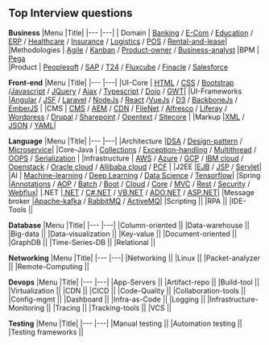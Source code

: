 ## Top Interview questions

**Business**
|Menu |Title|
|---  |---|
| Domain | [Banking](https://clouddose.blogspot.com/2020/11/banking.html) / [E-Com](https://clouddose.blogspot.com/2020/12/e-com.html) / [Education](https://clouddose.blogspot.com/2020/12/education.html) / [ERP](https://clouddose.blogspot.com/2020/11/erp.html) / [Healthcare](https://clouddose.blogspot.com/2020/12/healthcare.html) / [Insurance](https://clouddose.blogspot.com/2020/12/insurance.html) / [Logistics](https://clouddose.blogspot.com/2020/12/logistics.html) / [POS](https://clouddose.blogspot.com/2020/11/pos.html) / [Rental-and-lease](https://clouddose.blogspot.com/2020/12/rental-and-lease.html)|  
 |Methodologies | [Agile](https://clouddose.blogspot.com/2020/11/agile.html) / [Kanban](https://clouddose.blogspot.com/2021/05/kanban.html) / [Product-owner](https://clouddose.blogspot.com/2021/05/product-owners.html) / [Business-analyst](https://clouddose.blogspot.com/2021/05/business-analyst.html)
 |BPM | [Pega](https://clouddose.blogspot.com/2021/05/pega.html)     
 |Product | [Peoplesoft](https://clouddose.blogspot.com/2021/04/peoplesoft.html) / [SAP](https://clouddose.blogspot.com/2021/05/sap.html) / [T24](https://clouddose.blogspot.com/2021/06/t24.html) / [Fluxcube](https://clouddose.blogspot.com/2021/06/fluxcube.html) / [Finacle](https://clouddose.blogspot.com/2021/06/finacle.html) / [Salesforce](https://clouddose.blogspot.com/2021/02/salesforce.html)

**Front-end**
|Menu |Title|
|---  |---|
|UI-Core | [HTML](https://clouddose.blogspot.com/2020/11/html.html) / [CSS](https://clouddose.blogspot.com/2021/02/css.html) / [Bootstrap](https://clouddose.blogspot.com/2021/06/bootstrap.html) /[Javascript](https://clouddose.blogspot.com/2020/10/javascript.html) / [JQuery](https://clouddose.blogspot.com/2020/11/jquery.html) / [Ajax](https://clouddose.blogspot.com/2021/05/ajax.html) / [Typescript](https://clouddose.blogspot.com/2020/11/typescript.html) / [Dojo](https://clouddose.blogspot.com/2021/06/dojo.html) / [GWT](https://clouddose.blogspot.com/2021/06/gwt.html)|
|UI-Frameworks |[Angular](https://clouddose.blogspot.com/2020/10/angular.html) / [JSF](https://clouddose.blogspot.com/2020/11/jsf.html) / [Laravel](https://clouddose.blogspot.com/2020/11/laravel.html) / [NodeJs](https://clouddose.blogspot.com/2020/11/node.html) / [React](https://clouddose.blogspot.com/2020/10/react.html) /[VueJs](https://clouddose.blogspot.com/2020/11/vue.html) / [D3](https://clouddose.blogspot.com/2021/05/d3.html) / [BackboneJs](https://clouddose.blogspot.com/2021/05/backbonejs.html) / [EmberJS](https://clouddose.blogspot.com/2021/05/ember.html) |
|CMS | [CMS](https://clouddose.blogspot.com/2021/02/cms.html) / [AEM](https://clouddose.blogspot.com/2020/11/aem.html) / [CDN](https://clouddose.blogspot.com/2020/11/cdn.html) / [FileNet](https://clouddose.blogspot.com/2021/02/filenet.html) / [Alfresco](https://clouddose.blogspot.com/2021/05/alfresco.html) / [Liferay](https://clouddose.blogspot.com/2021/05/liferay.html) / [Wordpress](https://clouddose.blogspot.com/2020/11/wordpress.html) / [Drupal](https://clouddose.blogspot.com/2021/05/drupal.html) / [Sharepoint](https://clouddose.blogspot.com/2020/11/sharepoint.html) / [Opentext](https://clouddose.blogspot.com/2021/06/opentext.html) / [Sitecore](https://clouddose.blogspot.com/2021/05/sitecore.html) |
|Markup |[XML](https://clouddose.blogspot.com/2020/11/xml.html) / [JSON](https://clouddose.blogspot.com/2020/11/json.html) / [YAML](https://clouddose.blogspot.com/2020/11/yaml.html)|



**Language**
|Menu |Title|
|---  |---|
|Architecture |[DSA](https://clouddose.blogspot.com/2020/12/algorithms.html) / [Design-pattern](https://clouddose.blogspot.com/2020/12/scr-design-pattern.html) / [Microservice](https://clouddose.blogspot.com/2020/11/microservice.html)|
|Core-Java | [Collections](https://clouddose.blogspot.com/2021/06/collections.html") / [Exception-handling](https://clouddose.blogspot.com/2020/11/exception-handling.html") /  [Multithread](https://clouddose.blogspot.com/2021/01/multithread.html") /  [OOPS](https://clouddose.blogspot.com/2020/11/oops.html") /  [Serialization](https://clouddose.blogspot.com/2021/06/serialization.html") |
|Infrastructure | [AWS](https://clouddose.blogspot.com/2021/07/aws.html) / [Azure](https://clouddose.blogspot.com/2020/11/azure.html) / [GCP](https://clouddose.blogspot.com/2020/11/gcp-index.html) / [IBM cloud](https://clouddose.blogspot.com/2021/01/ibm-cloud.html) / [Openstack](https://clouddose.blogspot.com/2021/06/openstack.html) / [Oracle cloud](https://clouddose.blogspot.com/2021/01/oracle-cloud.html) / [Allibaba cloud](https://clouddose.blogspot.com/2021/01/allibaba-cloud.html) / [PCF](https://clouddose.blogspot.com/2020/11/pcf.html) |
|J2EE |[EJB](https://clouddose.blogspot.com/2021/01/ejb.html) / [JSP](https://clouddose.blogspot.com/2021/01/jsp.html) / [Servlet](https://clouddose.blogspot.com/2021/01/servlet.html)|
|AI | [Machine-learning](https://clouddose.blogspot.com/2020/11/machine-learning.html) / [Deep Learning](https://clouddose.blogspot.com/2021/01/deep-learning.html) / [Data Science](https://clouddose.blogspot.com/2021/01/data-science.html) / [Tensorflow](https://clouddose.blogspot.com/2021/05/tensorflow.html)|
|Spring |[Annotations](https://clouddose.blogspot.com/2020/11/blog-post.html) / [AOP](https://clouddose.blogspot.com/2020/10/spring-aop.html) / [Batch](https://clouddose.blogspot.com/2020/10/spring-batch.html) / [Boot](https://clouddose.blogspot.com/2020/11/spring-boot.html) / [Cloud](https://clouddose.blogspot.com/2020/11/spring-cloud.html) / [Core](https://clouddose.blogspot.com/2020/11/spring-core.html) / [MVC](https://clouddose.blogspot.com/2020/11/spring-mvc.html) / [Rest](https://clouddose.blogspot.com/2020/10/spring-rest.html) / [Security](https://clouddose.blogspot.com/2020/11/spring-security.html) / [Webflux](https://clouddose.blogspot.com/2020/11/spring-webflux.html)|
|.NET |[.NET](https://clouddose.blogspot.com/2021/06/net.html) / [C#.NET](https://clouddose.blogspot.com/2021/06/c.html) / [VB.NET](https://clouddose.blogspot.com/2021/06/vbnet.html) / [ADO.NET](https://clouddose.blogspot.com/2021/06/adonet.html) / [ASP.NET](https://clouddose.blogspot.com/2021/06/aspnet.html)|
|Message broker |[Apache-kafka](https://clouddose.blogspot.com/2020/10/apache-kafka.html) / [RabbitMQ](https://clouddose.blogspot.com/2021/06/rabbitmq.html) / [ActiveMQ](https://clouddose.blogspot.com/2021/06/activemq.html)|
|Scripting ||
|RPA ||
|IDE-Tools ||

**Database**
|Menu |Title|
|---  |---|
|Column-oriented ||
|Data-warehouse ||
|Big-data ||
|Data-visualization ||
|Key-value ||
|Document-oriented ||
|GraphDB ||
|Time-Series-DB ||
|Relational ||


**Networking**
|Menu |Title|
|---  |---|
|Networking ||
|Linux ||
|Packet-analyzer ||
|Remote-Computing ||

**Devops**
|Menu |Title|
|---  |---|
|App-Servers ||
|Artifact-repo ||
|Build-tool ||
|Virtualization ||
|CDN ||
|CICD ||
|Code-Quality ||
|Collaboration-tools ||
|Config-mgmt ||
|Dashboard ||
|Infra-as-Code ||
|Logging ||
|Infrastructure-Monitoring ||
|Tracing ||
|Tracking-tools ||
|VCS ||


**Testing**
|Menu |Title|
|---  |---|
|Manual testing ||
|Automation testing ||
|Testing frameworks ||
